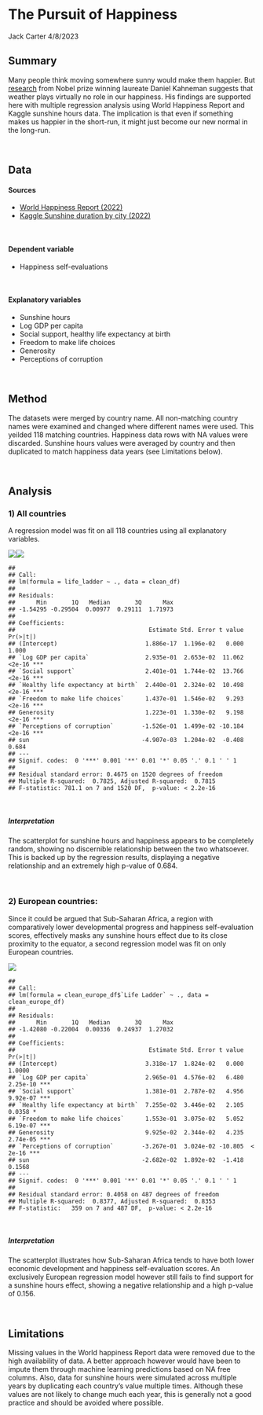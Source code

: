 The Pursuit of Happiness
================
Jack Carter
4/8/2023

## **Summary**

Many people think moving somewhere sunny would make them happier. But
[research](https://journals.sagepub.com/doi/abs/10.1111/1467-9280.00066)
from Nobel prize winning laureate Daniel Kahneman suggests that weather
plays virtually no role in our happiness. His findings are supported
here with multiple regression analysis using World Happiness Report and
Kaggle sunshine hours data. The implication is that even if something
makes us happier in the short-run, it might just become our new normal
in the long-run.

<br/>

## **Data**

#### **Sources**

  - [World Happiness Report
    (2022)](https://worldhappiness.report/ed/2022/#appendices-and-data)
  - [Kaggle Sunshine duration by city
    (2022)](https://www.kaggle.com/datasets/prasertk/sunshine-duration-by-city)

<br/>

#### **Dependent variable**

  - Happiness self-evaluations

<br/>

#### **Explanatory variables**

  - Sunshine hours
  - Log GDP per capita
  - Social support, healthy life expectancy at birth
  - Freedom to make life choices
  - Generosity
  - Perceptions of corruption

<br/>

## **Method**

The datasets were merged by country name. All non-matching country names
were examined and changed where different names were used. This yeilded
118 matching countries. Happiness data rows with NA values were
discarded. Sunshine hours values were averaged by country and then
duplicated to match happiness data years (see Limitations below).

<br/>

## **Analysis**

### **1) All countries**

A regression model was fit on all 118 countries using all explanatory
variables.

![](The_Pursuit_of_Happiness_files/figure-gfm/unnamed-chunk-1-1.png)<!-- -->![](The_Pursuit_of_Happiness_files/figure-gfm/unnamed-chunk-1-2.png)<!-- -->

    ## 
    ## Call:
    ## lm(formula = life_ladder ~ ., data = clean_df)
    ## 
    ## Residuals:
    ##      Min       1Q   Median       3Q      Max 
    ## -1.54295 -0.29504  0.00977  0.29111  1.71973 
    ## 
    ## Coefficients:
    ##                                      Estimate Std. Error t value Pr(>|t|)    
    ## (Intercept)                         1.886e-17  1.196e-02   0.000    1.000    
    ## `Log GDP per capita`                2.935e-01  2.653e-02  11.062   <2e-16 ***
    ## `Social support`                    2.401e-01  1.744e-02  13.766   <2e-16 ***
    ## `Healthy life expectancy at birth`  2.440e-01  2.324e-02  10.498   <2e-16 ***
    ## `Freedom to make life choices`      1.437e-01  1.546e-02   9.293   <2e-16 ***
    ## Generosity                          1.223e-01  1.330e-02   9.198   <2e-16 ***
    ## `Perceptions of corruption`        -1.526e-01  1.499e-02 -10.184   <2e-16 ***
    ## sun                                -4.907e-03  1.204e-02  -0.408    0.684    
    ## ---
    ## Signif. codes:  0 '***' 0.001 '**' 0.01 '*' 0.05 '.' 0.1 ' ' 1
    ## 
    ## Residual standard error: 0.4675 on 1520 degrees of freedom
    ## Multiple R-squared:  0.7825, Adjusted R-squared:  0.7815 
    ## F-statistic: 781.1 on 7 and 1520 DF,  p-value: < 2.2e-16

<br/>

##### Interpretation

The scatterplot for sunshine hours and happiness appears to be
completely random, showing no discernible relationship between the two
whatsoever. This is backed up by the regression results, displaying a
negative relationship and an extremely high p-value of 0.684.

<br/>

### **2) European countries:**

Since it could be argued that Sub-Saharan Africa, a region with
comparatively lower developmental progress and happiness self-evaluation
scores, effectively masks any sunshine hours effect due to its close
proximity to the equator, a second regression model was fit on only
European countries.

![](The_Pursuit_of_Happiness_files/figure-gfm/unnamed-chunk-2-1.png)<!-- -->

    ## 
    ## Call:
    ## lm(formula = clean_europe_df$`Life Ladder` ~ ., data = clean_europe_df)
    ## 
    ## Residuals:
    ##      Min       1Q   Median       3Q      Max 
    ## -1.42080 -0.22004  0.00336  0.24937  1.27032 
    ## 
    ## Coefficients:
    ##                                      Estimate Std. Error t value Pr(>|t|)    
    ## (Intercept)                         3.318e-17  1.824e-02   0.000   1.0000    
    ## `Log GDP per capita`                2.965e-01  4.576e-02   6.480 2.25e-10 ***
    ## `Social support`                    1.381e-01  2.787e-02   4.956 9.92e-07 ***
    ## `Healthy life expectancy at birth`  7.255e-02  3.446e-02   2.105   0.0358 *  
    ## `Freedom to make life choices`      1.553e-01  3.075e-02   5.052 6.19e-07 ***
    ## Generosity                          9.925e-02  2.344e-02   4.235 2.74e-05 ***
    ## `Perceptions of corruption`        -3.267e-01  3.024e-02 -10.805  < 2e-16 ***
    ## sun                                -2.682e-02  1.892e-02  -1.418   0.1568    
    ## ---
    ## Signif. codes:  0 '***' 0.001 '**' 0.01 '*' 0.05 '.' 0.1 ' ' 1
    ## 
    ## Residual standard error: 0.4058 on 487 degrees of freedom
    ## Multiple R-squared:  0.8377, Adjusted R-squared:  0.8353 
    ## F-statistic:   359 on 7 and 487 DF,  p-value: < 2.2e-16

<br/>

##### Interpretation

The scatterplot illustrates how Sub-Saharan Africa tends to have both
lower economic development and happiness self-evaluation scores. An
exclusively European regression model however still fails to find
support for a sunshine hours effect, showing a negative relationship and
a high p-value of 0.156.

<br/>

## **Limitations**

Missing values in the World happiness Report data were removed due to
the high availability of data. A better approach however would have been
to impute them through machine learning predictions based on NA free
columns. Also, data for sunshine hours were simulated across multiple
years by duplicating each country’s value multiple times. Although these
values are not likely to change much each year, this is generally not a
good practice and should be avoided where possible.
